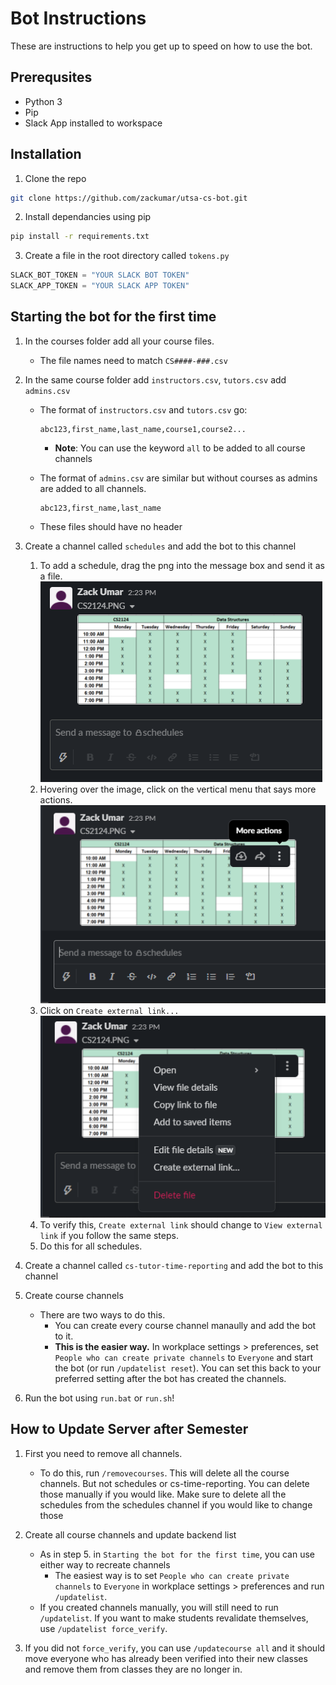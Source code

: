 # Bot Instructions

These are instructions to help you get up to speed on how to use the bot.

## Prerequsites
- Python 3
- Pip
- Slack App installed to workspace

## Installation


1. Clone the repo

```sh
git clone https://github.com/zackumar/utsa-cs-bot.git
```

2. Install dependancies using pip

```sh
pip install -r requirements.txt
```

3. Create a file in the root directory called `tokens.py`

```python
SLACK_BOT_TOKEN = "YOUR SLACK BOT TOKEN"
SLACK_APP_TOKEN = "YOUR SLACK APP TOKEN"
```

## Starting the bot for the first time

1. In the courses folder add all your course files.
	- The file names need to match `CS####-###.csv`

2. In the same course folder add `instructors.csv`, `tutors.csv` add `admins.csv`
	- The format of `instructors.csv` and `tutors.csv` go:
		```
		abc123,first_name,last_name,course1,course2...
		```
		-	**Note**: You can use the keyword `all` to be added to all course channels
	
	- The format of `admins.csv` are similar but without courses as admins are added to all channels.
		```
		abc123,first_name,last_name
		```
	- These files should have no header

3. Create a channel called `schedules` and add the bot to this channel

	1. To add a schedule, drag the png into the message box and send it as a file.
		![Add schedule](./images/Schedule1.png)
	2. Hovering over the image, click on the vertical menu that says more actions.
		![More actions](./images/Schedule-actions.png)
	3. Click on `Create external link...`
		![Create Link](./images/Schedule-link.png)
	4. To verify this, `Create external link` should change to `View external link` if you follow the same steps.
	5. Do this for all schedules.

4. Create a channel called `cs-tutor-time-reporting` and add the bot to this channel

5. Create course channels
	- There are two ways to do this.
		-	You can create every course channel manaully and add the bot to it.
		- **This is the easier way.** In workplace settings > preferences, set `People who can create private channels` to `Everyone` and start the bot (or run `/updatelist reset`). You can set this back to your preferred setting after the bot has created the channels. 

6. Run the bot using `run.bat` or `run.sh`!

## How to Update Server after Semester

1. First you need to remove all channels. 
	- To do this, run `/removecourses`. This will delete all the course channels. But not schedules or cs-time-reporting. You can delete those manually if you would like. Make sure to delete all the schedules from the schedules channel if you would like to change those

2. Create all course channels and update backend list
	- As in step 5. in `Starting the bot for the first time`, you can use either way to recreate channels
		- The easiest way is to set `People who can create private channels` to `Everyone` in workplace settings > preferences and run `/updatelist`.
	- If you created channels manually, you will still need to run `/updatelist`. If you want to make students revalidate themselves, use `/updatelist force_verify`.

3. If you did not `force_verify`, you can use `/updatecourse all` and it should move everyone who has already been verified into their new classes and remove them from classes they are no longer in.
